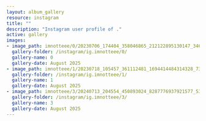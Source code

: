 ```yaml
---
layout: album_gallery
resource: instagram
title: ""
description: "Instagram user profile of ."
active: gallery
images:
- image_path: imnotteee/0/20230706_174404_358046865_212122895130147_3465706036350743692_n.jpg
  gallery-folder: /instagram/ig.imnotteee/0/
  gallery-name: 0
  gallery-date: August 2025
- image_path: imnotteee/1/20230718_105457_361112481_1694414484314328_7338936246493436190_n.jpg
  gallery-folder: /instagram/ig.imnotteee/1/
  gallery-name: 1
  gallery-date: August 2025
- image_path: imnotteee/3/20240713_204554_450893024_8287776937921577_5352951908113650865_n.jpg
  gallery-folder: /instagram/ig.imnotteee/3/
  gallery-name: 3
  gallery-date: August 2025
---
```

